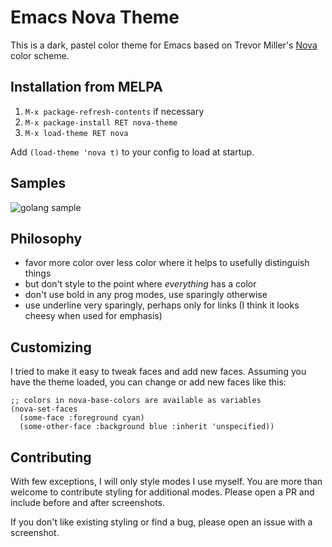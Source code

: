 # Emacs Nova Theme

This is a dark, pastel color theme for Emacs based on Trevor Miller's [Nova](https://trevordmiller.com/projects/nova) color scheme.

## Installation from MELPA

1. `M-x package-refresh-contents` if necessary
1. `M-x package-install RET nova-theme`
1. `M-x load-theme RET nova`

Add `(load-theme 'nova t)` to your config to load at startup.

## Samples

![golang sample](https://github.com/muirmanders/emacs-nova-theme/raw/master/screenshot-go.png "golang sample")

## Philosophy
 * favor more color over less color where it helps to usefully distinguish things
 * but don't style to the point where _everything_ has a color
 * don't use bold in any prog modes, use sparingly otherwise
 * use underline very sparingly, perhaps only for links (I think it looks cheesy when used for emphasis)

## Customizing

I tried to make it easy to tweak faces and add new faces. Assuming you have the theme loaded, you can change or add new faces like this:

``` emacs-lisp
;; colors in nova-base-colors are available as variables
(nova-set-faces
  (some-face :foreground cyan)
  (some-other-face :background blue :inherit 'unspecified))
```

## Contributing

With few exceptions, I will only style modes I use myself. You are more than welcome to contribute styling for additional modes. Please open a PR and include before and after screenshots.

If you don't like existing styling or find a bug, please open an issue with a screenshot.
